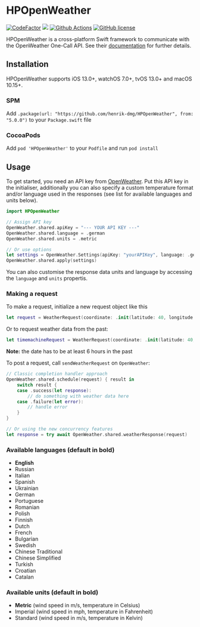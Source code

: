 # HPOpenWeather

<a href="https://www.codefactor.io/repository/github/henrik-dmg/hpopenweather"><img src="https://www.codefactor.io/repository/github/henrik-dmg/hpopenweather/badge" alt="CodeFactor" /></a>
<a href="https://img.shields.io/badge/Swift-5.0-orange"><img src="https://img.shields.io/badge/Swift-5.0-orange.svg"/></a>
<a href="https://github.com/henrik-dmg/HPOpenWeather/blob/master/.github/workflows/swift.yml"><img src="https://github.com/henrik-dmg/HPOpenWeather/workflows/Swift/badge.svg" alt="Github Actions"/></a>
[![GitHub license](https://img.shields.io/github/license/henrik-dmg/HPOpenWeather)](https://github.com/henrik-dmg/HPOpenWeather/blob/master/LICENSE.md)

HPOpenWeather is a cross-platform Swift framework to communicate with the OpenWeather One-Call API. See their [documentation](https://openweathermap.org/api/one-call-api) for further details.

## Installation

HPOpenWeather supports iOS 13.0+, watchOS 7.0+, tvOS 13.0+ and macOS 10.15+.

### SPM

Add `.package(url: "https://github.com/henrik-dmg/HPOpenWeather", from: "5.0.0")` to your `Package.swift` file

### CocoaPods

Add `pod 'HPOpenWeather'` to your `Podfile` and run `pod install`

## Usage

To get started, you need an API key from [OpenWeather](https://openweathermap.org). Put this API key in the initialiser, additionally you can also specify a custom temperature format and/or language used in the responses (see list for available languages and units below).

```swift
import HPOpenWeather

// Assign API key
OpenWeather.shared.apiKey = "--- YOUR API KEY ---"
OpenWeather.shared.language = .german
OpenWeather.shared.units = .metric

// Or use options
let settings = OpenWeather.Settings(apiKey: "yourAPIKey", language: .german, units: .metric)
OpenWeather.shared.apply(settings)
```

You can also customise the response data units and language by accessing the `language` and `units` propertis.

### Making a request

To make a request, initialize a new request object like this

```swift
let request = WeatherRequest(coordinate: .init(latitude: 40, longitude: 30))
```

Or to request weather data from the past:

```swift
let timemachineRequest = WeatherRequest(coordinate: .init(latitude: 40, longitude: 30), date: someDate)
```

**Note:** the date has to be at least 6 hours in the past

To post a request, call `sendWeatherRequest` on `OpenWeather`:

```swift
// Classic completion handler approach
OpenWeather.shared.schedule(request) { result in
	switch result {
    case .success(let response):
    	// do something with weather data here
    case .failure(let error):
        // handle error
    }
}

// Or using the new concurrency features
let response = try await OpenWeather.shared.weatherResponse(request)
```

### Available languages (default in bold)

- **English**
- Russian
- Italian
- Spanish
- Ukrainian
- German
- Portuguese
- Romanian
- Polish
- Finnish
- Dutch
- French
- Bulgarian
- Swedish
- Chinese Traditional
- Chinese Simplified
- Turkish
- Croatian
- Catalan

### Available units (default in bold)

- **Metric** (wind speed in m/s, temperature in Celsius)
- Imperial (wind speed in mph, temperature in Fahrenheit)
- Standard (wind speed in m/s, temperature in Kelvin)
